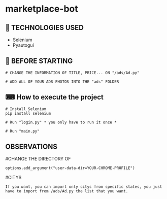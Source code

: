 # marketplace-bot

## 🚀 TECHNOLOGIES USED

- Selenium
- Pyautogui

## 🔌 BEFORE STARTING
```
# CHANGE THE INFORMATION OF TITLE, PRICE... ON "/ads/Ad.py"

# ADD ALL OF YOUR ADS PHOTOS INTO THE "ads" FOLDER
```

## ⌨ How to execute the project
```
# Install Selenium
pip install selenium

# Run "login.py" * you only have to run it once * 

# Run "main.py" 
```


## OBSERVATIONS
#CHANGE THE DIRECTORY OF
```
options.add_argument("user-data-dir=YOUR-CHROME-PROFILE")
```
#CITYS
```
If you want, you can import only citys from specific states, you just have to import from /ads/Ad.py the list that you want.
```
